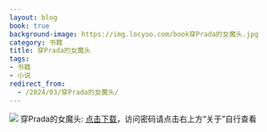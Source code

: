 ```yaml
---
layout: blog
book: true
background-image: https://img.locyoo.com/book穿Prada的女魔头.jpg
category: 书籍
title: 穿Prada的女魔头
tags:
- 书籍
- 小说
redirect_from:
  - /2024/03/穿Prada的女魔头/
---
```

![](https://img.locyoo.com/book穿Prada的女魔头.jpg)
穿Prada的女魔头: <a name = "ref1" href="https://url18.ctfile.com/f/50983618-1350064556-badd30?p=3619">点击下载</a>，访问密码请点击右上方“关于”自行查看